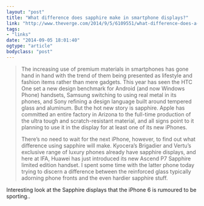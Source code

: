 ```yaml
---
layout: "post"
title: "What difference does sapphire make in smartphone displays?"
link: "http://www.theverge.com/2014/9/5/6109551/what-difference-does-a-sapphire-display-make-for-smartphones"
tags: 
- "links"
date: "2014-09-05 18:01:40"
ogtype: "article"
bodyclass: "post"
---
```


> The increasing use of premium materials in smartphones has gone hand in hand with the trend of them being presented as lifestyle and fashion items rather than mere gadgets. This year has seen the HTC One set a new design benchmark for Android (and now Windows Phone) handsets, Samsung switching to using real metal in its phones, and Sony refining a design language built around tempered glass and aluminum. But the hot new story is sapphire. Apple has committed an entire factory in Arizona to the full-time production of the ultra tough and scratch-resistant material, and all signs point to it planning to use it in the display for at least one of its new iPhones.
> 
>  There’s no need to wait for the next iPhone, however, to find out what difference using sapphire will make. Kyocera’s Brigadier and Vertu’s exclusive range of luxury phones already have sapphire displays, and here at IFA, Huawei has just introduced its new Ascend P7 Sapphire limited edition handset. I spent some time with the latter phone today trying to discern a difference between the reinforced glass typically adorning phone fronts and the even hardier sapphire stuff.

Interesting look at the Sapphire displays that the iPhone 6 is rumoured to be sporting..